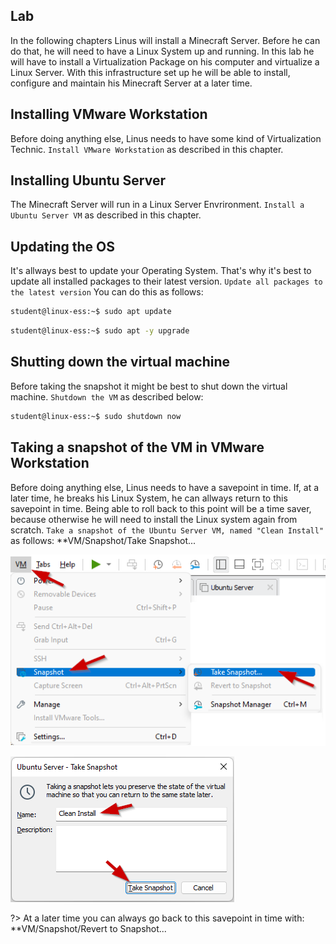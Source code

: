 ## Lab <!-- {docsify-ignore} -->
In the following chapters Linus will install a Minecraft Server. Before he can do that, he will need to have a Linux System up and running. In this lab he will have to install a Virtualization Package on his computer and virtualize a Linux Server. With this infrastructure set up he will be able to install, configure and maintain his Minecraft Server at a later time.

## Installing VMware Workstation 

Before doing anything else, Linus needs to have some kind of Virtualization Technic. 
`Install VMware Workstation` as described in this chapter.

## Installing Ubuntu Server <!-- {docsify-ignore} -->

The Minecraft Server will run in a Linux Server Envrironment. 
`Install a Ubuntu Server VM` as described in this chapter. 

## Updating the OS <!-- {docsify-ignore} -->

It's allways best to update your Operating System. That's why it's best to update all installed packages to their latest version.
`Update all packages to the latest version` 
You can do this as follows:
```bash
student@linux-ess:~$ sudo apt update
```

```bash
student@linux-ess:~$ sudo apt -y upgrade
```

## Shutting down the virtual machine <!-- {docsify-ignore} -->

Before taking the snapshot it might be best to shut down the virtual machine. 
`Shutdown the VM` as described below:

```bash
student@linux-ess:~$ sudo shutdown now
```


## Taking a snapshot of the VM in VMware Workstation <!-- {docsify-ignore} -->

Before doing anything else, Linus needs to have a savepoint in time. If, at a later time, he breaks his Linux System, he can allways return to this savepoint in time.
Being able to roll back to this point will be a time saver, because otherwise he will need to install the Linux system again from scratch.
`Take a snapshot of the Ubuntu Server VM, named "Clean Install"` as follows:
**VM/Snapshot/Take Snapshot...

![Installation_LAB_Take_Snapshot](../images/02/Installation_LAB_Take_Snapshot.png)

![Installation_LAB_Take_Snapshot_Name](../images/02/Installation_LAB_Take_Snapshot_Name.png)


?> <i class="fa-solid fa-circle-info"></i> At a later time you can always go back to this savepoint in time with:
**VM/Snapshot/Revert to Snapshot...
